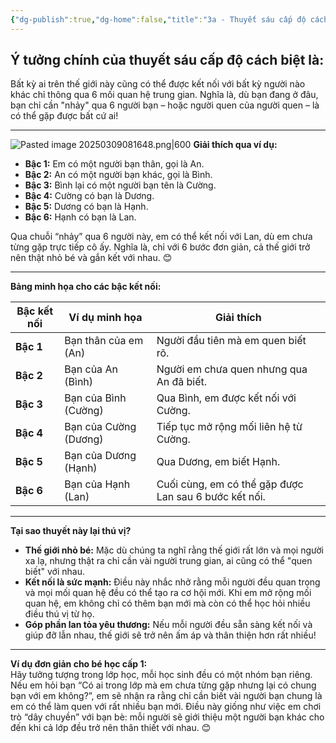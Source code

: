 ```yaml
---
{"dg-publish":true,"dg-home":false,"title":"3a - Thuyết sáu cấp độ cách biệt","date":"2025-01-31","tags":["sach","sach/bo-nao-thu-hai"],"dg-path":"Books/02 - Bộ Não Thứ Hai - Đồ Tử Bái/3a - Thuyết sáu cấp độ cách biệt.md","permalink":"/books/02-bo-nao-thu-hai-do-tu-bai/3a-thuyet-sau-cap-do-cach-biet/","dgPassFrontmatter":true,"updated":"2025-03-09T08:28:39.738+07:00"}
---
```



## Ý tưởng chính của thuyết sáu cấp độ cách biệt là:  
Bất kỳ ai trên thế giới này cũng có thể được kết nối với bất kỳ người nào khác chỉ thông qua 6 mối quan hệ trung gian. Nghĩa là, dù bạn đang ở đâu, bạn chỉ cần "nhảy" qua 6 người bạn – hoặc người quen của người quen – là có thể gặp được bất cứ ai!

---
![Pasted image 20250309081648.png|600](/img/user/src/Pasted%20image%2020250309081648.png)
**Giải thích qua ví dụ:**

- **Bậc 1:** Em có một người bạn thân, gọi là An.
- **Bậc 2:** An có một người bạn khác, gọi là Bình.
- **Bậc 3:** Bình lại có một người bạn tên là Cường.
- **Bậc 4:** Cường có bạn là Dương.
- **Bậc 5:** Dương có bạn là Hạnh.
- **Bậc 6:** Hạnh có bạn là Lan.

Qua chuỗi “nhảy” qua 6 người này, em có thể kết nối với Lan, dù em chưa từng gặp trực tiếp cô ấy. Nghĩa là, chỉ với 6 bước đơn giản, cả thế giới trở nên thật nhỏ bé và gắn kết với nhau. 😊

---

**Bảng minh họa cho các bậc kết nối:**

|**Bậc kết nối**|**Ví dụ minh họa**|**Giải thích**|
|---|---|---|
|**Bậc 1**|Bạn thân của em (An)|Người đầu tiên mà em quen biết rõ.|
|**Bậc 2**|Bạn của An (Bình)|Người em chưa quen nhưng qua An đã biết.|
|**Bậc 3**|Bạn của Bình (Cường)|Qua Bình, em được kết nối với Cường.|
|**Bậc 4**|Bạn của Cường (Dương)|Tiếp tục mở rộng mối liên hệ từ Cường.|
|**Bậc 5**|Bạn của Dương (Hạnh)|Qua Dương, em biết Hạnh.|
|**Bậc 6**|Bạn của Hạnh (Lan)|Cuối cùng, em có thể gặp được Lan sau 6 bước kết nối.|

---

**Tại sao thuyết này lại thú vị?**

- **Thế giới nhỏ bé:** Mặc dù chúng ta nghĩ rằng thế giới rất lớn và mọi người xa lạ, nhưng thật ra chỉ cần vài người trung gian, ai cũng có thể "quen biết" với nhau.
- **Kết nối là sức mạnh:** Điều này nhắc nhở rằng mỗi người đều quan trọng và mọi mối quan hệ đều có thể tạo ra cơ hội mới. Khi em mở rộng mối quan hệ, em không chỉ có thêm bạn mới mà còn có thể học hỏi nhiều điều thú vị từ họ.
- **Góp phần lan tỏa yêu thương:** Nếu mỗi người đều sẵn sàng kết nối và giúp đỡ lẫn nhau, thế giới sẽ trở nên ấm áp và thân thiện hơn rất nhiều!

---

**Ví dụ đơn giản cho bé học cấp 1:**  
Hãy tưởng tượng trong lớp học, mỗi học sinh đều có một nhóm bạn riêng. Nếu em hỏi bạn “Có ai trong lớp mà em chưa từng gặp nhưng lại có chung bạn với em không?”, em sẽ nhận ra rằng chỉ cần biết vài người bạn chung là em có thể làm quen với rất nhiều bạn mới. Điều này giống như việc em chơi trò “dây chuyền” với bạn bè: mỗi người sẽ giới thiệu một người bạn khác cho đến khi cả lớp đều trở nên thân thiết với nhau. 😊
